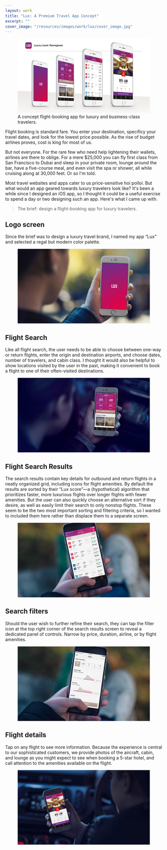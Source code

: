 ```yaml
---
layout: work
title: "Lux: A Premium Travel App Concept"
excerpt: ""
cover_image: "/resources/images/work/lux/cover_image.jpg"
---
```


<figure class="large">
	<img src="/resources/images/work/lux/lux-1-overview.jpg" alt="Lux. Luxury travel, reimagined." />
	<figcaption>A concept flight-booking app for luxury and business-class travelers.</figcaption>
</figure>

Flight booking is standard fare. You enter your destination, specificy your travel dates, and look for the lowest price possible. As the rise of budget airlines proves, cost is king for most of us.

But not everyone. For the rare few who need help lightening their wallets, airlines are there to oblige. For a mere $25,000 you can fly first class from San Francisco to Dubai and sleep in your private room, lounge around the bar, have a five-course meal, and even visit the spa or shower, all while cruising along at 30,000 feet. Or so I'm told.

Most travel websites and apps cater to us price-sensitive hoi polloi. But what would an app geared towards luxury travelers look like? It's been a while since I designed an iOS app, so I thought it could be a useful exercise to spend a day or two designing such an app. Here's what I came up with.

> The brief: design a flight-booking app for luxury travelers.


## Logo screen

Since the brief was to design a luxury travel brand, I named my app “Lux" and selected a regal but modern color palette.

<figure class="large">
	<img src="/resources/images/work/lux/lux-1b-logo-screen.jpg" alt="Logo screen" />
</figure>


## Flight Search

Like all flight search, the user needs to be able to choose between one-way or return flights, enter the origin and destination airports, and choose dates, number of travelers, and cabin class. I thought it would also be helpful to show locations visited by the user in the past, making it convenient to book a flight to one of their often-visited destinations.

<figure class="large">
	<img src="/resources/images/work/lux/lux-2-flight-search.jpg" alt="Flight search" />
</figure>


## Flight Search Results

The search results contain key details for outbound and return flights in a neatly organized grid, including icons for flight amenities. By default the results are sorted by their “Lux score”—a (hypothetical) algorithm that prioritizes faster, more luxurious flights over longer flights with fewer amenities. But the user can also quickly choose an alternative sort if they desire, as well as easily limit their search to only nonstop flights. These seem to be the two most important sorting and filtering criteria, so I wanted to included them here rather than displace them to a separate screen.

<figure class="large">
	<img src="/resources/images/work/lux/lux-3-flight-results.jpg" alt="Flight results" />
</figure>


## Search filters

Should the user wish to further refine their search, they can tap the filter icon at the top right corner of the search results screen to reveal a dedicated panel of controls. Narrow by price, duration, airline, or by flight amenities.

<figure class="large">
	<img src="/resources/images/work/lux/lux-4-filters.jpg" alt="Search filters" />
</figure>


## Flight details

Tap on any flight to see more information. Because the experience is central to our sophisticated customers, we provide photos of the aircraft, cabin, and lounge as you might expect to see when booking a 5-star hotel, and call attention to the amenities available on the flight.

<figure class="large">
	<img src="/resources/images/work/lux/lux-5-flight-details.jpg" alt="Flight details" />
</figure>
